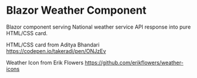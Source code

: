 # Blazor Weather Component
Blazor component serving National weather service API response into pure HTML/CSS card.

HTML/CSS card from Aditya Bhandari
https://codepen.io/takeradi/pen/ONJzEv

Weather Icon from Erik Flowers
https://github.com/erikflowers/weather-icons
